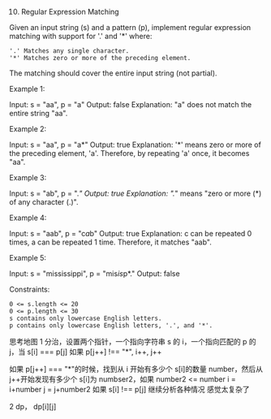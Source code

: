 10. Regular Expression Matching

Given an input string (s) and a pattern (p), implement regular expression matching with support for '.' and '\*' where:

    '.' Matches any single character.​​​​
    '*' Matches zero or more of the preceding element.

The matching should cover the entire input string (not partial).

Example 1:

Input: s = "aa", p = "a"
Output: false
Explanation: "a" does not match the entire string "aa".

Example 2:

Input: s = "aa", p = "a*"
Output: true
Explanation: '*' means zero or more of the preceding element, 'a'. Therefore, by repeating 'a' once, it becomes "aa".

Example 3:

Input: s = "ab", p = "._"
Output: true
Explanation: "._" means "zero or more (\*) of any character (.)".

Example 4:

Input: s = "aab", p = "c*a*b"
Output: true
Explanation: c can be repeated 0 times, a can be repeated 1 time. Therefore, it matches "aab".

Example 5:

Input: s = "mississippi", p = "mis*is*p\*."
Output: false

Constraints:

    0 <= s.length <= 20
    0 <= p.length <= 30
    s contains only lowercase English letters.
    p contains only lowercase English letters, '.', and '*'.

思考地图
1 分治，设置两个指针，一个指向字符串 s 的 i，一个指向匹配的 p 的 j，当 s[i] === p[j] 如果 p[j++] !== "\*", i++, j++

如果 p[j++] === "\*"的时候，找到从 i 开始有多少个 s[i]的数量 number，然后从 j++开始发现有多少个 s[i]为 numbser2，如果 number2 <= number i = i+number j = j+number2
如果 s[i] !== p[j] 继续分析各种情况
感觉太复杂了

2 dp， dp[i][j]
